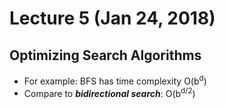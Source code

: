 # Lecture 5 (Jan 24, 2018)
## Optimizing Search Algorithms
* For example: BFS has time complexity O(b<sup>d</sup>)
* Compare to ***bidirectional search***: O(b<sup>d/2</sup>)
